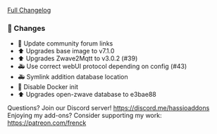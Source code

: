 [Full Changelog][changelog]

### 🔨 Changes

- :hammer: Update community forum links
- :arrow_up: Upgrades base image to v7.1.0
- :arrow_up: Upgrades Zwave2Mqtt to v3.0.2 (#39)
- :ambulance: Use correct webUI protocol depending on config (#43)
- :ambulance: Symlink addition database location
- :hammer: Disable Docker init
- :arrow_up: Upgrades open-zwave database to e3bae88

[changelog]: https://github.com/hassio-addons/addon-zwave2mqtt/compare/v0.5.0...v0.6.0-beta.2

Questions? Join our Discord server! https://discord.me/hassioaddons
Enjoying my add-ons? Consider supporting my work: https://patreon.com/frenck